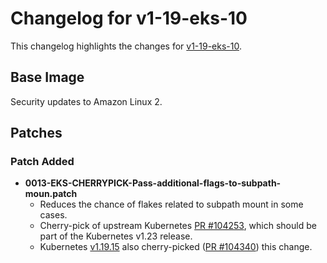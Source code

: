 # Changelog for v1-19-eks-10

This changelog highlights the changes for [v1-19-eks-10](https://github.com/aws/eks-distro/tree/v1-19-eks-10).

## Base Image

Security updates to Amazon Linux 2.

## Patches

### Patch Added
* **0013-EKS-CHERRYPICK-Pass-additional-flags-to-subpath-moun.patch**
  * Reduces the chance of flakes related to subpath mount in some cases.
  * Cherry-pick of upstream Kubernetes [PR #104253](https://github.com/kubernetes/kubernetes/pull/104253), 
  which should be part of the Kubernetes v1.23 release.
  * Kubernetes [v1.19.15](https://github.com/kubernetes/kubernetes/releases/tag/v1.19.15)
  also cherry-picked ([PR #104340](https://github.com/kubernetes/kubernetes/pull/104340))
  this change.
